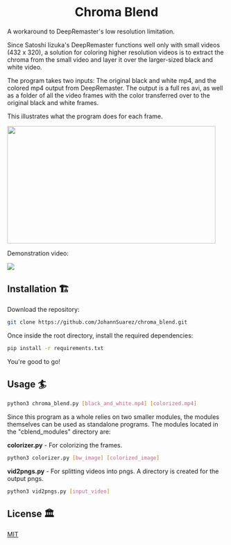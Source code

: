 <div align="center">
    <h1>Chroma Blend</h1>
</div>

A workaround to DeepRemaster's low resolution limitation.

Since Satoshi Iizuka's DeepRemaster functions well only with small videos (432 x 320), a solution for coloring higher resolution videos is to extract the chroma from the small video and layer it over the larger-sized black and white video.

The program takes two inputs: The original black and white mp4, and the colored mp4 output from DeepRemaster. The output is a full res avi, as well as a folder of all the video frames with the color transferred over to the original black and white frames.

This illustrates what the program does for each frame.

<img src="https://i.imgur.com/Euuqf5K.gif" width="480" height="270">

</br>

Demonstration video:


[![](http://img.youtube.com/vi/zv7PUKbj3yM/0.jpg)](http://www.youtube.com/watch?v=zv7PUKbj3yM "")

## Installation 🏗

Download the repository:

```bash
git clone https://github.com/JohannSuarez/chroma_blend.git
```

Once inside the root directory, install the required dependencies:
```bash
pip install -r requirements.txt
```
You're good to go!

## Usage 🏄

```bash
python3 chroma_blend.py [black_and_white.mp4] [colorized.mp4]
```

Since this program as a whole relies on two smaller modules, the modules themselves can be used as standalone programs.
The modules located in the "cblend_modules" directory are:

**colorizer.py** - For colorizing the frames.

```bash
python3 colorizer.py [bw_image] [colorized_image]
```


**vid2pngs.py** - For splitting videos into pngs. A directory is created for the output pngs.

```bash
python3 vid2pngs.py [input_video]
```


## License 🏛
[MIT](https://choosealicense.com/licenses/mit/)
